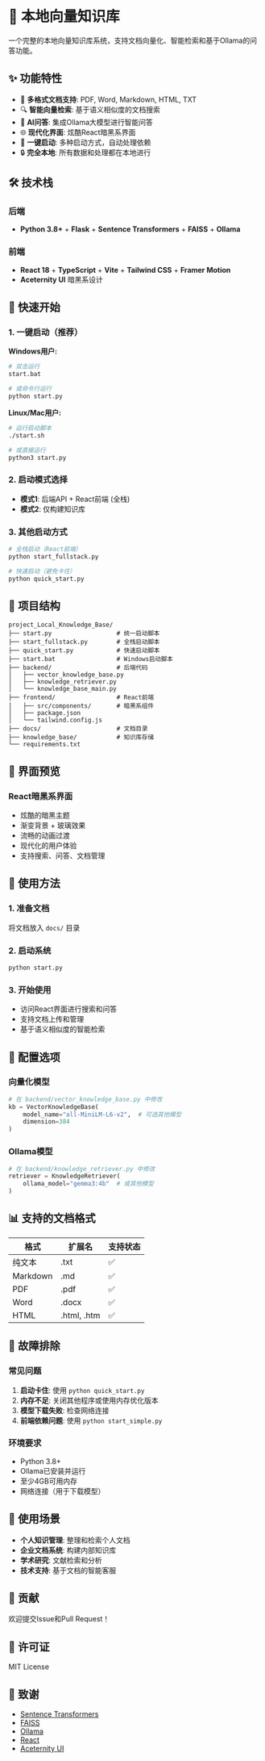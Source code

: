 # 🧠 本地向量知识库

一个完整的本地向量知识库系统，支持文档向量化、智能检索和基于Ollama的问答功能。

## ✨ 功能特性

- 📄 **多格式文档支持**: PDF, Word, Markdown, HTML, TXT
- 🔍 **智能向量检索**: 基于语义相似度的文档搜索
- 🤖 **AI问答**: 集成Ollama大模型进行智能问答
- 🌐 **现代化界面**: 炫酷React暗黑系界面
- 🚀 **一键启动**: 多种启动方式，自动处理依赖
- 🔒 **完全本地**: 所有数据和处理都在本地进行

## 🛠️ 技术栈

### 后端
- **Python 3.8+** + **Flask** + **Sentence Transformers** + **FAISS** + **Ollama**

### 前端
- **React 18** + **TypeScript** + **Vite** + **Tailwind CSS** + **Framer Motion**
- **Aceternity UI** 暗黑系设计

## 🚀 快速开始

### 1. 一键启动（推荐）

**Windows用户:**
```bash
# 双击运行
start.bat

# 或命令行运行
python start.py
```

**Linux/Mac用户:**
```bash
# 运行启动脚本
./start.sh

# 或直接运行
python3 start.py
```

### 2. 启动模式选择

- **模式1**: 后端API + React前端 (全栈)
- **模式2**: 仅构建知识库

### 3. 其他启动方式

```bash
# 全栈启动（React前端）
python start_fullstack.py

# 快速启动（避免卡住）
python quick_start.py
```

## 📁 项目结构

```
project_Local_Knowledge_Base/
├── start.py                  # 统一启动脚本
├── start_fullstack.py        # 全栈启动脚本
├── quick_start.py            # 快速启动脚本
├── start.bat                 # Windows启动脚本
├── backend/                  # 后端代码
│   ├── vector_knowledge_base.py
│   ├── knowledge_retriever.py
│   └── knowledge_base_main.py
├── frontend/                 # React前端
│   ├── src/components/       # 暗黑系组件
│   ├── package.json
│   └── tailwind.config.js
├── docs/                     # 文档目录
├── knowledge_base/           # 知识库存储
└── requirements.txt
```

## 🎨 界面预览

### React暗黑系界面
- 炫酷的暗黑主题
- 渐变背景 + 玻璃效果
- 流畅的动画过渡
- 现代化的用户体验
- 支持搜索、问答、文档管理

## 📖 使用方法

### 1. 准备文档
将文档放入 `docs/` 目录

### 2. 启动系统
```bash
python start.py
```

### 3. 开始使用
- 访问React界面进行搜索和问答
- 支持文档上传和管理
- 基于语义相似度的智能检索

## 🔧 配置选项

### 向量化模型
```python
# 在 backend/vector_knowledge_base.py 中修改
kb = VectorKnowledgeBase(
    model_name="all-MiniLM-L6-v2",  # 可选其他模型
    dimension=384
)
```

### Ollama模型
```python
# 在 backend/knowledge_retriever.py 中修改
retriever = KnowledgeRetriever(
    ollama_model="gemma3:4b"  # 或其他模型
)
```

## 📊 支持的文档格式

| 格式 | 扩展名 | 支持状态 |
|------|--------|----------|
| 纯文本 | .txt | ✅ |
| Markdown | .md | ✅ |
| PDF | .pdf | ✅ |
| Word | .docx | ✅ |
| HTML | .html, .htm | ✅ |

## 🚨 故障排除

### 常见问题
1. **启动卡住**: 使用 `python quick_start.py`
2. **内存不足**: 关闭其他程序或使用内存优化版本
3. **模型下载失败**: 检查网络连接
4. **前端依赖问题**: 使用 `python start_simple.py`

### 环境要求
- Python 3.8+
- Ollama已安装并运行
- 至少4GB可用内存
- 网络连接（用于下载模型）

## 🎯 使用场景

- **个人知识管理**: 整理和检索个人文档
- **企业文档系统**: 构建内部知识库
- **学术研究**: 文献检索和分析
- **技术支持**: 基于文档的智能客服

## 🤝 贡献

欢迎提交Issue和Pull Request！

## 📄 许可证

MIT License

## 🙏 致谢

- [Sentence Transformers](https://www.sbert.net/)
- [FAISS](https://github.com/facebookresearch/faiss)
- [Ollama](https://ollama.ai/)
- [React](https://react.dev/)
- [Aceternity UI](https://ui.aceternity.com/)